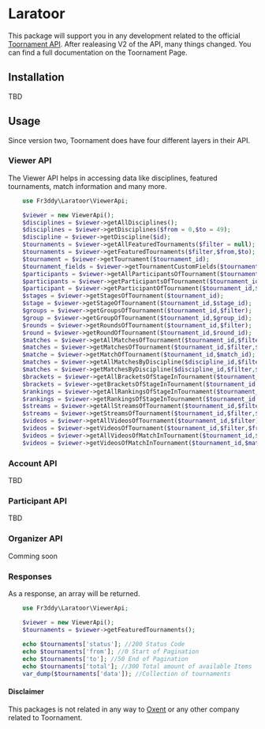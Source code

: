 # Laratoor

This package will support you in any development related to the official [Toornament API](https://developer.toornament.com). After realeasing V2 of the API, many things changed. You can find a full documentation on the Toornament Page.

## Installation
TBD

## Usage
Since version two, Toornament does have four different layers in their API.

### Viewer API
The Viewer API helps in accessing data like disciplines, featured tournaments, match information and many more.

```php
    use Fr3ddy\Laratoor\ViewerApi;

    $viewer = new ViewerApi();
    $disciplines = $viewer->getAllDisciplines();
    $disciplines = $viewer->getDisciplines($from = 0,$to = 49);
    $discipline = $viewer->getDiscipline($id);
    $tournaments = $viewer->getAllFeaturedTournaments($filter = null);
    $tournaments = $viewer->getFeaturedTournaments($filter,$from,$to);
    $tournament = $viewer->getTournament($tournament_id);
    $tournament_fields = $viewer->getTournamentCustomFields($tournament_id,$filter);
    $participants = $viewer->getAllParticipantsOfTournament($tournament_id,$filter);
    $participants = $viewer->getParticipantsOfTournament($tournament_id,$filter,$from,$to);
    $participant = $viewer->getParticipantOfTournament($tournament_id,$participant_id);
    $stages = $viewer->getStagesOfTournament($tournament_id);
    $stage = $viewer->getStageOfTournament($tournament_id,$stage_id);
    $groups = $viewer->getGroupsOfTournament($tournament_id,$filter);
    $group = $viewer->getGroupOfTournament($tournament_id,$group_id);
    $rounds = $viewer->getRoundsOfTournament($tournament_id,$filter);
    $round = $viewer->getRoundOfTournament($tournament_id,$round_id);
    $matches = $viewer->getAllMatchesOfTournament($tournament_id,$filter);
    $matches = $viewer->getMatchesOfTournament($tournament_id,$filter,$from,$to);
    $matche = $viewer->getMatchOfTournament($tournament_id,$match_id);
    $matches = $viewer->getAllMatchesByDiscipline($discipline_id,$filter);
    $matches = $viewer->getMatchesByDiscipline($discipline_id,$filter,$from,$to);
    $brackets = $viewer->getAllBracketsOfStageInTournament($tournament_id,$stage_id,$filter);
    $brackets = $viewer->getBracketsOfStageInTournament($tournament_id,$stage_id,$filter,$from,$to);
    $rankings = $viewer->getAllRankingsOfStageInTournament($tournament_id,$stage_id,$filter);
    $rankings = $viewer->getRankingsOfStageInTournament($tournament_id,$stage_id,$filter,$from,$to);
    $streams = $viewer->getAllStreamsOfTournament($tournament_id,$filter);
    $streams = $viewer->getStreamsOfTournament($tournament_id,$filter,$from,$to);
    $videos = $viewer->getAllVideosOfTournament($tournament_id,$filter);
    $videos = $viewer->getVideosOfTournament($tournament_id,$filter,$from,$to);
    $videos = $viewer->getAllVideosOfMatchInTournament($tournament_id,$match_id,$filter);
    $videos = $viewer->getVideosOfMatchInTournament($tournament_id,$match_id,$filter,$from,$to);

```

### Account API
TBD

### Participant API
TBD

### Organizer API
Comming soon

### Responses
As a response, an array will be returned.

```php
    use Fr3ddy\Laratoor\ViewerApi;

    $viewer = new ViewerApi();
    $tournaments = $viewer->getFeaturedTournaments();
    
    echo $tournaments['status']; //200 Status Code
    echo $tournaments['from']; //0 Start of Pagination
    echo $tournaments['to']; //50 End of Pagination
    echo $tournaments['total']; //300 Total amount of available Items
    var_dump($tournaments['data']); //Collection of tournaments
```

#### Disclaimer
This packages is not related in any way to [Oxent](https://oxent.net) or any other company related to Toornament.
